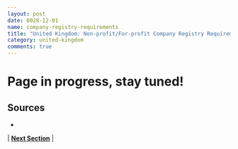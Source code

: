 ```yaml
---
layout: post
date: 0028-12-01
name: company-registry-requirements
title: "United Kingdom: Non-profit/For-profit Company Registry Requirements"
category: united-kingdom
comments: true
---
```


# Page in progress, stay tuned!

Sources
---

- 


| **[Next Section]( https://neo-project.github.io/global-blockchain-compliance-hub//united-kingdom/united-kingdom-team-member-nationality-requirements.html)** |

